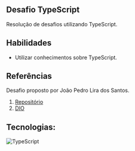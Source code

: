 ## Desafio TypeScript

Resolução de desafios utilizando TypeScript.

## Habilidades

- Utilizar conhecimentos sobre TypeScript.

## Referências

Desafio proposto por João Pedro Lira dos Santos.

1. [Repositório](https://github.com/lira1705/mentoria-typescript)
2. [DIO](https://www.dio.me/)

## Tecnologias:
![TypeScript](https://img.shields.io/badge/TypeScript-007ACC?style=for-the-badge&logo=typescript&logoColor=white)